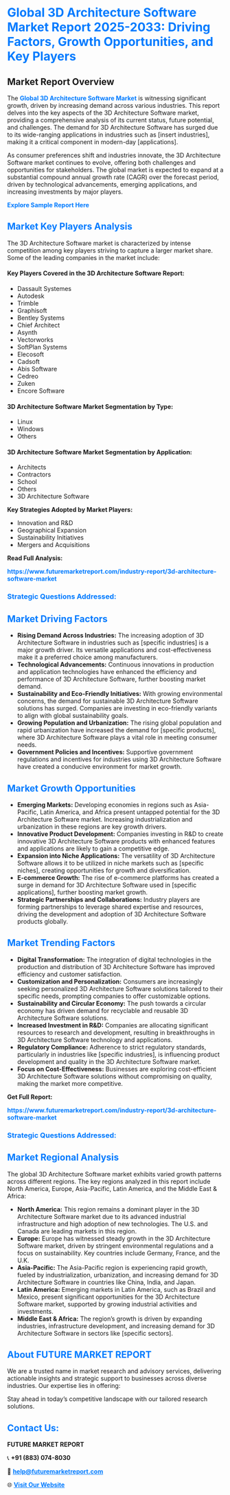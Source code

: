 <h1 style="color: #007BFF;">Global 3D Architecture Software Market Report 2025-2033: Driving Factors, Growth Opportunities, and Key Players</h1>

<section id="overview">
<h2>Market Report Overview</h2>
<p>The <a href="https://www.futuremarketreport.com/industry-report/3d-architecture-software-market" style="color: #007BFF; text-decoration: none;"><strong>Global 3D Architecture Software Market</strong></a> is witnessing significant growth, driven by increasing demand across various industries. This report delves into the key aspects of the 3D Architecture Software market, providing a comprehensive analysis of its current status, future potential, and challenges. The demand for 3D Architecture Software has surged due to its wide-ranging applications in industries such as [insert industries], making it a critical component in modern-day [applications].</p>
<p>As consumer preferences shift and industries innovate, the 3D Architecture Software market continues to evolve, offering both challenges and opportunities for stakeholders. The global market is expected to expand at a substantial compound annual growth rate (CAGR) over the forecast period, driven by technological advancements, emerging applications, and increasing investments by major players.</p>
</section>

<section id="overview">
<p><a href="https://www.futuremarketreport.com/request-sample/reportId=112520" style="color: #007BFF; text-decoration: none;"><strong>Explore Sample Report Here</strong></a></p>
</section>

<section id="key-players">
<h2 style="color: #007BFF;">Market Key Players Analysis</h2>
<p>The 3D Architecture Software market is characterized by intense competition among key players striving to capture a larger market share. Some of the leading companies in the market include:</p>
<h4>Key Players Covered in the 3D Architecture Software Report:</h4>
<ul><li>Dassault Systemes</li><li>Autodesk</li><li>Trimble</li><li>Graphisoft</li><li>Bentley Systems</li><li>Chief Architect</li><li>Asynth</li><li>Vectorworks</li><li>SoftPlan Systems</li><li>Elecosoft</li><li>Cadsoft</li><li>Abis Software</li><li>Cedreo</li><li>Zuken</li><li>Encore Software</li></ul>
<h4>3D Architecture Software Market Segmentation by Type:</h4>
<ul><li>Linux</li><li>Windows</li><li>Others</li></ul>

<h4>3D Architecture Software Market Segmentation by Application:</h4>
<ul><li>Architects</li><li>Contractors</li><li>School</li><li>Others</li><li>3D Architecture Software</li></ul>
<p><strong>Key Strategies Adopted by Market Players:</strong></p>
<ul>
<li>Innovation and R&D</li>
<li>Geographical Expansion</li>
<li>Sustainability Initiatives</li>
<li>Mergers and Acquisitions</li>
</ul>
</section>

<section>
<p><strong>Read Full Analysis: </strong></p><a href="https://www.futuremarketreport.com/industry-report/3d-architecture-software-market" style="color: #007BFF; text-decoration: none;"><strong>https://www.futuremarketreport.com/industry-report/3d-architecture-software-market</strong></a>
<h3 style="color: #007BFF;">Strategic Questions Addressed:</h3>
</section>

<section id="driving-factors">
<h2 style="color: #007BFF;">Market Driving Factors</h2>
<ul>
<li><strong>Rising Demand Across Industries:</strong> The increasing adoption of 3D Architecture Software in industries such as [specific industries] is a major growth driver. Its versatile applications and cost-effectiveness make it a preferred choice among manufacturers.</li>
<li><strong>Technological Advancements:</strong> Continuous innovations in production and application technologies have enhanced the efficiency and performance of 3D Architecture Software, further boosting market demand.</li>
<li><strong>Sustainability and Eco-Friendly Initiatives:</strong> With growing environmental concerns, the demand for sustainable 3D Architecture Software solutions has surged. Companies are investing in eco-friendly variants to align with global sustainability goals.</li>
<li><strong>Growing Population and Urbanization:</strong> The rising global population and rapid urbanization have increased the demand for [specific products], where 3D Architecture Software plays a vital role in meeting consumer needs.</li>
<li><strong>Government Policies and Incentives:</strong> Supportive government regulations and incentives for industries using 3D Architecture Software have created a conducive environment for market growth.</li>
</ul>
</section>

<section id="growth-opportunities">
<h2 style="color: #007BFF;">Market Growth Opportunities</h2>
<ul>
<li><strong>Emerging Markets:</strong> Developing economies in regions such as Asia-Pacific, Latin America, and Africa present untapped potential for the 3D Architecture Software market. Increasing industrialization and urbanization in these regions are key growth drivers.</li>
<li><strong>Innovative Product Development:</strong> Companies investing in R&D to create innovative 3D Architecture Software products with enhanced features and applications are likely to gain a competitive edge.</li>
<li><strong>Expansion into Niche Applications:</strong> The versatility of 3D Architecture Software allows it to be utilized in niche markets such as [specific niches], creating opportunities for growth and diversification.</li>
<li><strong>E-commerce Growth:</strong> The rise of e-commerce platforms has created a surge in demand for 3D Architecture Software used in [specific applications], further boosting market growth.</li>
<li><strong>Strategic Partnerships and Collaborations:</strong> Industry players are forming partnerships to leverage shared expertise and resources, driving the development and adoption of 3D Architecture Software products globally.</li>
</ul>
</section>

<section id="trending-factors">
<h2 style="color: #007BFF;">Market Trending Factors</h2>
<ul>
<li><strong>Digital Transformation:</strong> The integration of digital technologies in the production and distribution of 3D Architecture Software has improved efficiency and customer satisfaction.</li>
<li><strong>Customization and Personalization:</strong> Consumers are increasingly seeking personalized 3D Architecture Software solutions tailored to their specific needs, prompting companies to offer customizable options.</li>
<li><strong>Sustainability and Circular Economy:</strong> The push towards a circular economy has driven demand for recyclable and reusable 3D Architecture Software solutions.</li>
<li><strong>Increased Investment in R&D:</strong> Companies are allocating significant resources to research and development, resulting in breakthroughs in 3D Architecture Software technology and applications.</li>
<li><strong>Regulatory Compliance:</strong> Adherence to strict regulatory standards, particularly in industries like [specific industries], is influencing product development and quality in the 3D Architecture Software market.</li>
<li><strong>Focus on Cost-Effectiveness:</strong> Businesses are exploring cost-efficient 3D Architecture Software solutions without compromising on quality, making the market more competitive.</li>
</ul>
</section>

<section>
<p><strong>Get Full Report: </strong></p><a href="https://www.futuremarketreport.com/industry-report/3d-architecture-software-market" style="color: #007BFF; text-decoration: none;"><strong>https://www.futuremarketreport.com/industry-report/3d-architecture-software-market</strong></a>
<h3 style="color: #007BFF;">Strategic Questions Addressed:</h3>
</section>


<section id="regional-analysis">
<h2 style="color: #007BFF;">Market Regional Analysis</h2>
<p>The global 3D Architecture Software market exhibits varied growth patterns across different regions. The key regions analyzed in this report include North America, Europe, Asia-Pacific, Latin America, and the Middle East & Africa:</p>
<ul>
<li><strong>North America:</strong> This region remains a dominant player in the 3D Architecture Software market due to its advanced industrial infrastructure and high adoption of new technologies. The U.S. and Canada are leading markets in this region.</li>
<li><strong>Europe:</strong> Europe has witnessed steady growth in the 3D Architecture Software market, driven by stringent environmental regulations and a focus on sustainability. Key countries include Germany, France, and the U.K.</li>
<li><strong>Asia-Pacific:</strong> The Asia-Pacific region is experiencing rapid growth, fueled by industrialization, urbanization, and increasing demand for 3D Architecture Software in countries like China, India, and Japan.</li>
<li><strong>Latin America:</strong> Emerging markets in Latin America, such as Brazil and Mexico, present significant opportunities for the 3D Architecture Software market, supported by growing industrial activities and investments.</li>
<li><strong>Middle East & Africa:</strong> The region’s growth is driven by expanding industries, infrastructure development, and increasing demand for 3D Architecture Software in sectors like [specific sectors].</li>
</ul>
</section>

<footer>
<h2 style="color: #007BFF;">About FUTURE MARKET REPORT</h2>
<p>We are a trusted name in market research and advisory services, delivering actionable insights and strategic support to businesses across diverse industries. Our expertise lies in offering:</p>

<p>Stay ahead in today’s competitive landscape with our tailored research solutions.</p>

<h2 style="color: #007BFF;">Contact Us:</h2>
<p><strong>FUTURE MARKET REPORT</strong></p>
<p>📞 <strong>+91 (883) 074-8030</strong></p>
<p>📧 <strong><a href="mailto:help@futuremarketreport.com" style="color: #007BFF;">help@futuremarketreport.com</a></strong></p>
<p>🌐 <strong><a href="https://www.futuremarketreport.com/" style="color: #007BFF;">Visit Our Website</a></strong></p>
</footer>